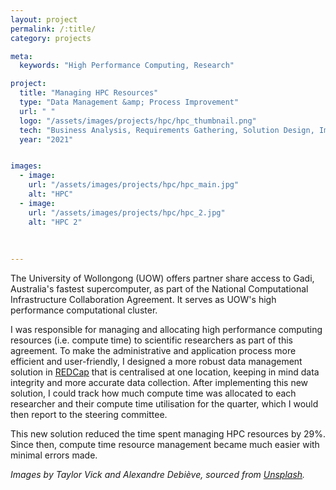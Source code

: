 ```yaml
---
layout: project
permalink: /:title/
category: projects

meta:
  keywords: "High Performance Computing, Research"

project:
  title: "Managing HPC Resources"
  type: "Data Management &amp; Process Improvement"
  url: " "
  logo: "/assets/images/projects/hpc/hpc_thumbnail.png"
  tech: "Business Analysis, Requirements Gathering, Solution Design, Implementation, REDCap"
  year: "2021"


images:
  - image:
    url: "/assets/images/projects/hpc/hpc_main.jpg"
    alt: "HPC"
  - image:
    url: "/assets/images/projects/hpc/hpc_2.jpg"
    alt: "HPC 2"
  
 
  
---
```

<p>The University of Wollongong (UOW) offers partner share access to Gadi, Australia's fastest supercomputer, as part of the National Computational Infrastructure Collaboration Agreement. It serves as UOW's high performance computational cluster.</p>

<p>I was responsible for managing and allocating high performance computing resources (i.e. compute time) to scientific researchers as part of this agreement. To make the administrative and application process more efficient and user-friendly, I designed a more robust data management solution in <a href="https://projectredcap.org/software/" target="_blank">REDCap</a> that is centralised at one location, keeping in mind data integrity and more accurate data collection. After implementing this new solution, I could track how much compute time was allocated to each researcher and their compute time utilisation for the quarter, which I would then report to the steering committee.</p>

<p>This new solution reduced the time spent managing HPC resources by 29%. Since then, compute time resource management became much easier with minimal errors made.</p> 

<p><em>Images by Taylor Vick and Alexandre Debiève, sourced from <a href="https://unsplash.com/" target="_blank">Unsplash</a>.</em></p>